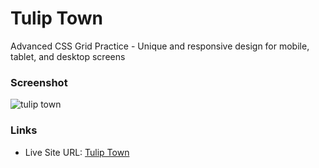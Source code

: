 # Tulip Town
Advanced CSS Grid Practice - Unique and responsive design for mobile, tablet, and desktop screens

### Screenshot
<img alt="tulip town" src="https://user-images.githubusercontent.com/87884573/161362844-36aa82dd-0de9-4666-9055-4bdd16504a66.png">

### Links
- Live Site URL: [Tulip Town](https://ddarlin1.github.io/tulip-town/)
